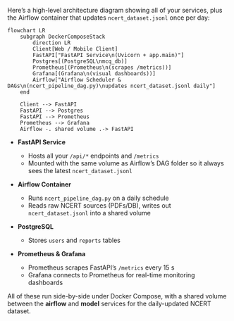 Here’s a high-level architecture diagram showing all of your services, plus the Airflow container that updates `ncert_dataset.jsonl` once per day:

```mermaid
flowchart LR
    subgraph DockerComposeStack
        direction LR
        Client[Web / Mobile Client]
        FastAPI["FastAPI Service\n(Uvicorn + app.main)"]
        Postgres[(PostgreSQL\nmcq_db)]
        Prometheus[(Prometheus\n(scrapes /metrics))]
        Grafana[(Grafana\n(visual dashboards))]
        Airflow["Airflow Scheduler & DAGs\n(ncert_pipeline_dag.py)\nupdates ncert_dataset.jsonl daily"]
    end

    Client --> FastAPI
    FastAPI --> Postgres
    FastAPI --> Prometheus
    Prometheus --> Grafana
    Airflow -. shared volume .-> FastAPI
```

- **FastAPI Service**  
  - Hosts all your `/api/*` endpoints and `/metrics`  
  - Mounted with the same volume as Airflow’s DAG folder so it always sees the latest `ncert_dataset.jsonl`

- **Airflow Container**  
  - Runs `ncert_pipeline_dag.py` on a daily schedule  
  - Reads raw NCERT sources (PDFs/DB), writes out `ncert_dataset.jsonl` into a shared volume

- **PostgreSQL**  
  - Stores `users` and `reports` tables  

- **Prometheus & Grafana**  
  - Prometheus scrapes FastAPI’s `/metrics` every 15 s  
  - Grafana connects to Prometheus for real-time monitoring dashboards  

All of these run side-by-side under Docker Compose, with a shared volume between the **airflow** and **model** services for the daily-updated NCERT dataset.